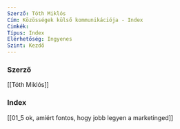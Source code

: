 ```yaml
---
Szerző: Tóth Miklós
Cím: Közösségek külső kommunikációja - Index
Cimkék: 
Típus: Index
Elérhetőség: Ingyenes
Szint: Kezdő
---
```

### Szerző
[[Tóth Miklós]]
### Index
[[01_5 ok, amiért fontos, hogy jobb legyen a marketinged]]

